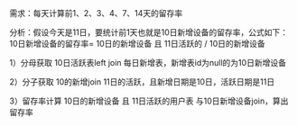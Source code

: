 需求：每天计算前1、2、3、4、7、14天的留存率

分析：假设今天是11日，要统计前1天也就是10日新增设备的留存率，公式如下：
10日新增设备的留存率= 10日的新增设备 且 11日活跃的 / 10日的新增设备

1）分母获取
     10日活跃表left join 每日新增表，新增表id为null的为10日新增设备
     

2）分子获取
      10的新增join 11日的活跃，且新增日期是10日，活跃日期是11日
      

3）留存率计算
     10日的新增设备 且 11日活跃的用户表   与10日新增设备join，算出留存率


       